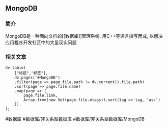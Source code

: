 ## MongoDB
### 简介
MongoDB是一种面向文档的[[数据库]]管理系统, 用C++等语言撰写而成, 以解决应用程序开发社区中的大量现实问题

### 相关文章
```dataviewjs
dv.table(
	["标题","标签"],
	dv.pages('#MongoDB')
	.filter(page => page.file.path != dv.current().file.path)
	.sort(page => page.file.name)
	.map(page => [
		page.file.link,
		Array.from(new Set(page.file.etags)).sort(tag => tag, 'asc')
	])
);
```

#数据库 #数据库/非关系型数据库 #数据库/非关系型数据库/MongoDB